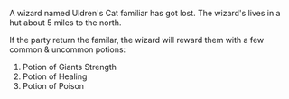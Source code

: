 A wizard named Uldren's Cat familiar has got lost. The wizard's lives in a hut about 5 miles to the north.

If the party return the familar, the wizard will reward them with a few common & uncommon potions:

1) Potion of Giants Strength
2) Potion of Healing
3) Potion of Poison  